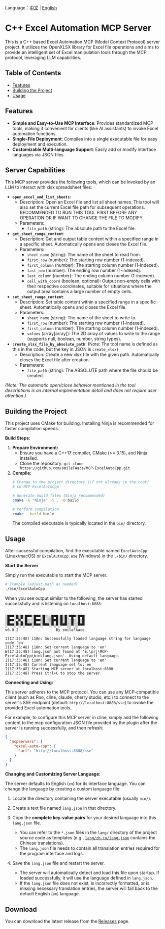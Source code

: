 Language：[中文](README_zh-CN.md) | [English](README.md)
# C++ Excel Automation MCP Server

This is a C++ based Excel Automation MCP (Model Context Protocol) server project. It utilizes the OpenXLSX library for Excel file operations and aims to provide an intelligent set of Excel manipulation tools through the MCP protocol, leveraging LLM capabilities.

## Table of Contents

*   [Features](#features)
*   [Building the Project](#building-the-project)
*   [Usage](#usage)

## Features

*   **Simple and Easy-to-Use MCP Interface**: Provides standardized MCP tools, making it convenient for clients (like AI assistants) to invoke Excel automation functions.
*   **Single-File Deployment**: Compiles into a single executable file for easy deployment and execution.
*   **Customizable Multi-language Support**: Easily add or modify interface languages via JSON files.

## Server Capabilities

This MCP server provides the following tools, which can be invoked by an LLM to interact with xlsx spreadsheet files:

*   **`open_excel_and_list_sheets`**:
    *   Description: Open an Excel file and list all sheet names. This tool will also set the current Excel file path for subsequent operations. RECOMMENDED TO RUN THIS TOOL FIRST BEFORE ANY OPERATION OR IF WANT TO CHANGE THE FILE TO MODIFY.
    *   Parameters:
        *   `file_path` (string): The absolute path to the Excel file.
*   **`get_sheet_range_content`**:
    *   Description: Get and output table content within a specified range in a specific sheet. Automatically opens and closes the Excel file.
    *   Parameters:
        *   `sheet_name` (string): The name of the sheet to read from.
        *   `first_row` (number): The starting row number (1-indexed).
        *   `first_column` (number): The starting column number (1-indexed).
        *   `last_row` (number): The ending row number (1-indexed).
        *   `last_column` (number): The ending column number (1-indexed).
        *   `cell_with_coord` (boolean, optional): Output non-empty cells with their respective coordinates, suitable for situations where the output area contains a large number of empty cells.
*   **`set_sheet_range_content`**:
    *   Description: Set table content within a specified range in a specific sheet. Automatically opens and closes the Excel file.
    *   Parameters:
        *   `sheet_name` (string): The name of the sheet to write to.
        *   `first_row` (number): The starting row number (1-indexed).
        *   `first_column` (number): The starting column number (1-indexed).
        *   `values` (array[array]): The 2D array of values to write to the range (supports null, boolean, number, string types).
*   **`create_xlsx_file_by_absolute_path`**: (Note: The tool name is defined as this in the code, but the key in JSON is `create_xlsx`)
    *   Description: Create a new xlsx file with the given path. Automatically closes the Excel file after creation.
    *   Parameters:
        *   `file_path` (string): The ABSOLUTE path where the file should be created.

*(Note: The automatic open/close behavior mentioned in the tool descriptions is an internal implementation detail and does not require user attention.)*

## Building the Project

This project uses CMake for building. Installing Ninja is recommended for faster compilation speeds.

**Build Steps:**

1.  **Prepare Environment:**
    *   Ensure you have a C++17 compiler, CMake (>= 3.15), and Ninja installed.
    *   Clone the repository: `git clone https://github.com/smileFAace/MCP-ExcelAutoCpp.git`
2.  **Compile:**
    ```bash
    # Change to the project directory (if not already in the root)
    # cd MCP-ExcelAutoCpp

    # Generate build files (Ninja recommended)
    cmake -G "Ninja" -S . -B build

    # Perform compilation
    cmake --build build
    ```
    The compiled executable is typically located in the `bin/` directory.

## Usage

After successful compilation, find the executable named `ExcelAutoCpp` (Linux/macOS) or `ExcelAutoCpp.exe` (Windows) in the `./bin/` directory.

**Start the Server**

Simply run the executable to start the MCP server.

```bash
# Example (adjust path as needed)
./bin/ExcelAutoCpp
```

When you see output similar to the following, the server has started successfully and is listening on `localhost:8888`:

```

░█▀▀░█░█░█▀▀░█▀▀░█░░░█▀█░█░█░▀█▀░█▀█
░█▀▀░▄▀▄░█░░░█▀▀░█░░░█▀█░█░█░░█░░█░█
░▀▀▀░▀░▀░▀▀▀░▀▀▀░▀▀▀░▀░▀░▀▀▀░░▀░░▀▀▀
v0.0.2                 By smileFAace

I(17:35:48) i18n: Successfully loaded language string for language code 'en'
I(17:35:48) i18n: Set current language to 'en'
W(17:35:48) lang.json not found at 'E:\prj\MCP-ExcelAutoCpp\bin\lang.json'. Using default language.
I(17:35:48) i18n: Set current language to 'en'
I(17:35:48) Current language set to: en
I(17:35:48) Starting MCP server at localhost:8888
I(17:35:48) Press Ctrl+C to stop the server
```

**Connecting and Using:**

This server adheres to the MCP protocol. You can use any MCP-compatible client (such as Roo, cline, claude, cherry studio, etc.) to connect to the server's SSE endpoint (default: `http://localhost:8888/sse`) to invoke the provided Excel automation tools.

For example, to configure this MCP server in cline, simply add the following content to the mcp configuration JSON file provided by the plugin after the server is running successfully, and then refresh:
```json
{
  "mcpServers": {
    "excel-auto-cpp": {
      "url": "http://localhost:8888/sse"
    }
  }
}
```

**Changing and Customizing Server Language:**

The server defaults to English (`en`) for its interface language. You can change the language by creating a custom language file:

1.  Locate the directory containing the server executable (usually `bin/`).
2.  Create a text file named `lang.json` in that directory.
3.  Copy the **complete key-value pairs** for your desired language into this `lang.json` file.
    *   You can refer to the `*.json` files in the `lang/` directory of the project source code as templates (e.g., [`lang/zh-cn/lang.json`](lang/zh-cn/lang.json:1) contains the Chinese translations).
    *   The `lang.json` file needs to contain all translation entries required for the program interface and logs.

4.  Save the `lang.json` file and restart the server.
    *   The server will automatically detect and load this file upon startup. If loaded successfully, it will use the language defined in `lang.json`.
    *   If the `lang.json` file does not exist, is incorrectly formatted, or is missing necessary translation entries, the server will fall back to the default English (`en`) language.

    

## Download

You can download the latest release from the [Releases](https://github.com/smileFAace/MCP-ExcelAutoCpp/releases) page.

